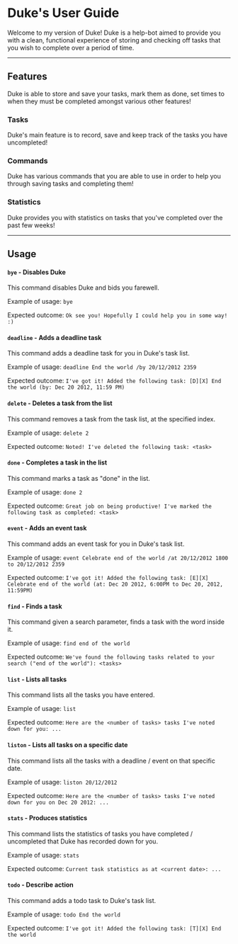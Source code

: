 # Duke's User Guide

Welcome to my version of Duke! Duke is a help-bot aimed to provide you with a clean, functional experience of storing and checking off tasks that you wish to complete over a period of time.

---

## Features 
Duke is able to store and save your tasks, mark them as done, set times to when they must be completed amongst various other features!

### Tasks
Duke's main feature is to record, save and keep track of the tasks you have uncompleted!

### Commands 
Duke has various commands that you are able to use in order to help you through saving tasks and completing them!

### Statistics
Duke provides you with statistics on tasks that you've completed over the past few weeks!

---

## Usage

#### `bye` - Disables Duke

This command disables Duke and bids you farewell.

Example of usage: 
`bye`

Expected outcome:
`Ok see you! Hopefully I could help you in some way! :)`

#### `deadline` - Adds a deadline task

This command adds a deadline task for you in Duke's task list.

Example of usage: 
`deadline End the world /by 20/12/2012 2359`

Expected outcome:
`I've got it! Added the following task:
[D][X] End the world (by: Dec 20 2012, 11:59 PM)`

#### `delete` - Deletes a task from the list

This command removes a task from the task list, at the specified index.

Example of usage: 
`delete 2`

Expected outcome:
`Noted! I've deleted the following task: <task>`

#### `done` - Completes a task in the list

This command marks a task as "done" in the list.

Example of usage: 
`done 2`

Expected outcome:
`Great job on being productive! I've marked the following task as completed: <task>`

#### `event` - Adds an event task

This command adds an event task for you in Duke's task list.

Example of usage: 
`event Celebrate end of the world /at 20/12/2012 1800 to 20/12/2012 2359`

Expected outcome:
`I've got it! Added the following task: [E][X] Celebrate end of the world (at: Dec 20 2012, 6:00PM to Dec 20, 2012, 11:59PM)`

#### `find` - Finds a task 

This command given a search parameter, finds a task with the word inside it.

Example of usage: 
`find end of the world`

Expected outcome:
`We've found the following tasks related to your search ("end of the world"): <tasks>`

#### `list` - Lists all tasks

This command lists all the tasks you have entered.

Example of usage: 
`list`

Expected outcome:
`Here are the <number of tasks> tasks I've noted down for you: ...`

#### `liston` - Lists all tasks on a specific date

This command lists all the tasks with a deadline / event on that specific date.

Example of usage: 
`liston 20/12/2012`

Expected outcome:
`Here are the <number of tasks> tasks I've noted down for you on Dec 20 2012: ...`

#### `stats` - Produces statistics

This command lists the statistics of tasks you have completed / uncompleted that Duke has recorded down for you.

Example of usage: 
`stats`

Expected outcome:
`Current task statistics as at <current date>: ...`

#### `todo` - Describe action

This command adds a todo task to Duke's task list.

Example of usage: 
`todo End the world`

Expected outcome:
`I've got it! Added the following task: [T][X] End the world`
